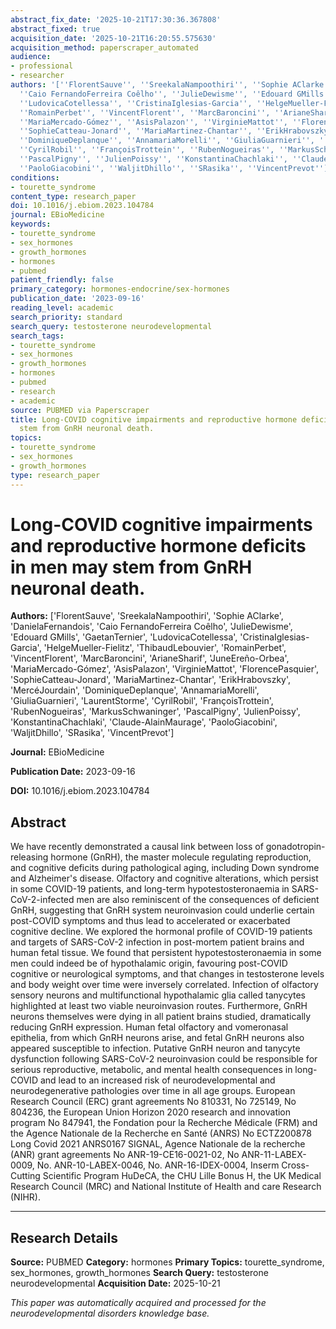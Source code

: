 ```yaml
---
abstract_fix_date: '2025-10-21T17:30:36.367808'
abstract_fixed: true
acquisition_date: '2025-10-21T16:20:55.575630'
acquisition_method: paperscraper_automated
audience:
- professional
- researcher
authors: '[''FlorentSauve'', ''SreekalaNampoothiri'', ''Sophie AClarke'', ''DanielaFernandois'',
  ''Caio FernandoFerreira Coêlho'', ''JulieDewisme'', ''Edouard GMills'', ''GaetanTernier'',
  ''LudovicaCotellessa'', ''CristinaIglesias-Garcia'', ''HelgeMueller-Fielitz'', ''ThibaudLebouvier'',
  ''RomainPerbet'', ''VincentFlorent'', ''MarcBaroncini'', ''ArianeSharif'', ''JuneEreño-Orbea'',
  ''MariaMercado-Gómez'', ''AsisPalazon'', ''VirginieMattot'', ''FlorencePasquier'',
  ''SophieCatteau-Jonard'', ''MariaMartinez-Chantar'', ''ErikHrabovszky'', ''MercéJourdain'',
  ''DominiqueDeplanque'', ''AnnamariaMorelli'', ''GiuliaGuarnieri'', ''LaurentStorme'',
  ''CyrilRobil'', ''FrançoisTrottein'', ''RubenNogueiras'', ''MarkusSchwaninger'',
  ''PascalPigny'', ''JulienPoissy'', ''KonstantinaChachlaki'', ''Claude-AlainMaurage'',
  ''PaoloGiacobini'', ''WaljitDhillo'', ''SRasika'', ''VincentPrevot'']'
conditions:
- tourette_syndrome
content_type: research_paper
doi: 10.1016/j.ebiom.2023.104784
journal: EBioMedicine
keywords:
- tourette_syndrome
- sex_hormones
- growth_hormones
- hormones
- pubmed
patient_friendly: false
primary_category: hormones-endocrine/sex-hormones
publication_date: '2023-09-16'
reading_level: academic
search_priority: standard
search_query: testosterone neurodevelopmental
search_tags:
- tourette_syndrome
- sex_hormones
- growth_hormones
- hormones
- pubmed
- research
- academic
source: PUBMED via Paperscraper
title: Long-COVID cognitive impairments and reproductive hormone deficits in men may
  stem from GnRH neuronal death.
topics:
- tourette_syndrome
- sex_hormones
- growth_hormones
type: research_paper
---
```


# Long-COVID cognitive impairments and reproductive hormone deficits in men may stem from GnRH neuronal death.

**Authors:** ['FlorentSauve', 'SreekalaNampoothiri', 'Sophie AClarke', 'DanielaFernandois', 'Caio FernandoFerreira Coêlho', 'JulieDewisme', 'Edouard GMills', 'GaetanTernier', 'LudovicaCotellessa', 'CristinaIglesias-Garcia', 'HelgeMueller-Fielitz', 'ThibaudLebouvier', 'RomainPerbet', 'VincentFlorent', 'MarcBaroncini', 'ArianeSharif', 'JuneEreño-Orbea', 'MariaMercado-Gómez', 'AsisPalazon', 'VirginieMattot', 'FlorencePasquier', 'SophieCatteau-Jonard', 'MariaMartinez-Chantar', 'ErikHrabovszky', 'MercéJourdain', 'DominiqueDeplanque', 'AnnamariaMorelli', 'GiuliaGuarnieri', 'LaurentStorme', 'CyrilRobil', 'FrançoisTrottein', 'RubenNogueiras', 'MarkusSchwaninger', 'PascalPigny', 'JulienPoissy', 'KonstantinaChachlaki', 'Claude-AlainMaurage', 'PaoloGiacobini', 'WaljitDhillo', 'SRasika', 'VincentPrevot']

**Journal:** EBioMedicine

**Publication Date:** 2023-09-16

**DOI:** 10.1016/j.ebiom.2023.104784

## Abstract

We have recently demonstrated a causal link between loss of gonadotropin-releasing hormone (GnRH), the master molecule regulating reproduction, and cognitive deficits during pathological aging, including Down syndrome and Alzheimer's disease. Olfactory and cognitive alterations, which persist in some COVID-19 patients, and long-term hypotestosteronaemia in SARS-CoV-2-infected men are also reminiscent of the consequences of deficient GnRH, suggesting that GnRH system neuroinvasion could underlie certain post-COVID symptoms and thus lead to accelerated or exacerbated cognitive decline. We explored the hormonal profile of COVID-19 patients and targets of SARS-CoV-2 infection in post-mortem patient brains and human fetal tissue. We found that persistent hypotestosteronaemia in some men could indeed be of hypothalamic origin, favouring post-COVID cognitive or neurological symptoms, and that changes in testosterone levels and body weight over time were inversely correlated. Infection of olfactory sensory neurons and multifunctional hypothalamic glia called tanycytes highlighted at least two viable neuroinvasion routes. Furthermore, GnRH neurons themselves were dying in all patient brains studied, dramatically reducing GnRH expression. Human fetal olfactory and vomeronasal epithelia, from which GnRH neurons arise, and fetal GnRH neurons also appeared susceptible to infection. Putative GnRH neuron and tanycyte dysfunction following SARS-CoV-2 neuroinvasion could be responsible for serious reproductive, metabolic, and mental health consequences in long-COVID and lead to an increased risk of neurodevelopmental and neurodegenerative pathologies over time in all age groups. European Research Council (ERC) grant agreements No 810331, No 725149, No 804236, the European Union Horizon 2020 research and innovation program No 847941, the Fondation pour la Recherche Médicale (FRM) and the Agence Nationale de la Recherche en Santé (ANRS) No ECTZ200878 Long Covid 2021 ANRS0167 SIGNAL, Agence Nationale de la recherche (ANR) grant agreements No ANR-19-CE16-0021-02, No ANR-11-LABEX-0009, No. ANR-10-LABEX-0046, No. ANR-16-IDEX-0004, Inserm Cross-Cutting Scientific Program HuDeCA, the CHU Lille Bonus H, the UK Medical Research Council (MRC) and National Institute of Health and care Research (NIHR).

---

## Research Details

**Source:** PUBMED
**Category:** hormones
**Primary Topics:** tourette_syndrome, sex_hormones, growth_hormones
**Search Query:** testosterone neurodevelopmental
**Acquisition Date:** 2025-10-21

*This paper was automatically acquired and processed for the neurodevelopmental disorders knowledge base.*
